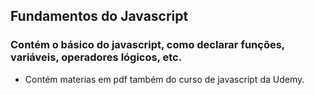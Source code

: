 ## Fundamentos do Javascript

### Contém o básico do javascript, como declarar funções, variáveis, operadores lógicos, etc. 
* Contém materias em pdf também do curso de javascript da Udemy.
